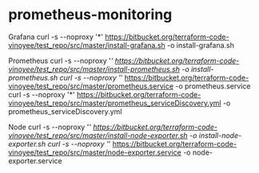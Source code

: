 # prometheus-monitoring
Grafana
curl -s --noproxy '*' https://bitbucket.org/terraform-code-vinoyee/test_repo/src/master/install-grafana.sh  -o install-grafana.sh

Prometheus
curl -s --noproxy '*' https://bitbucket.org/terraform-code-vinoyee/test_repo/src/master/install-prometheus.sh -o install-prometheus.sh
curl -s --noproxy '*' https://bitbucket.org/terraform-code-vinoyee/test_repo/src/master/prometheus.service -o prometheus.service
curl -s --noproxy '*' https://bitbucket.org/terraform-code-vinoyee/test_repo/src/master/prometheus_serviceDiscovery.yml -o prometheus_serviceDiscovery.yml

Node
curl -s --noproxy '*' https://bitbucket.org/terraform-code-vinoyee/test_repo/src/master/install-node-exporter.sh -o install-node-exporter.sh
curl -s --noproxy '*' https://bitbucket.org/terraform-code-vinoyee/test_repo/src/master/node-exporter.service -o node-exporter.service
